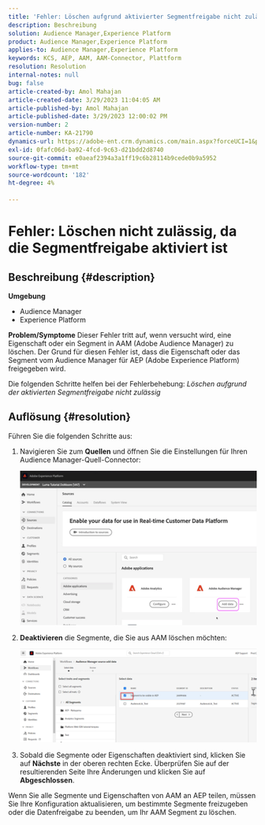 ```yaml
---
title: 'Fehler: Löschen aufgrund aktivierter Segmentfreigabe nicht zulässig.'
description: Beschreibung
solution: Audience Manager,Experience Platform
product: Audience Manager,Experience Platform
applies-to: Audience Manager,Experience Platform
keywords: KCS, AEP, AAM, AAM-Connector, Plattform
resolution: Resolution
internal-notes: null
bug: false
article-created-by: Amol Mahajan
article-created-date: 3/29/2023 11:04:05 AM
article-published-by: Amol Mahajan
article-published-date: 3/29/2023 12:00:02 PM
version-number: 2
article-number: KA-21790
dynamics-url: https://adobe-ent.crm.dynamics.com/main.aspx?forceUCI=1&pagetype=entityrecord&etn=knowledgearticle&id=2959ba6a-21ce-ed11-b597-6045bd0065b6
exl-id: 0fafc06d-ba92-4fcd-9c63-d21bdd2d8740
source-git-commit: e0aeaf2394a3a1ff19c6b28114b9cede0b9a5952
workflow-type: tm+mt
source-wordcount: '182'
ht-degree: 4%

---
```


# Fehler: Löschen nicht zulässig, da die Segmentfreigabe aktiviert ist

## Beschreibung {#description}

<b>Umgebung</b>
- Audience Manager
- Experience Platform



<b>Problem/Symptome</b>
Dieser Fehler tritt auf, wenn versucht wird, eine Eigenschaft oder ein Segment in AAM (Adobe Audience Manager) zu löschen. Der Grund für diesen Fehler ist, dass die Eigenschaft oder das Segment vom Audience Manager für AEP (Adobe Experience Platform) freigegeben wird.

Die folgenden Schritte helfen bei der Fehlerbehebung: *Löschen aufgrund der aktivierten Segmentfreigabe nicht zulässig*


## Auflösung {#resolution}

Führen Sie die folgenden Schritte aus:<br>


1. Navigieren Sie zum <b>Quellen</b> und öffnen Sie die Einstellungen für Ihren Audience Manager-Quell-Connector:



   ![](assets/fc2c0636-a6cd-ed11-b597-6045bd006239.png)


2. <b>Deaktivieren</b> die Segmente, die Sie aus AAM löschen möchten:

   ![](assets/48be788f-a6cd-ed11-b597-6045bd006239.png)
3. Sobald die Segmente oder Eigenschaften deaktiviert sind, klicken Sie auf <b>Nächste</b> in der oberen rechten Ecke. Überprüfen Sie auf der resultierenden Seite Ihre Änderungen und klicken Sie auf <b>Abgeschlossen</b>.




Wenn Sie alle Segmente und Eigenschaften von AAM an AEP teilen, müssen Sie Ihre Konfiguration aktualisieren, um bestimmte Segmente freizugeben oder die Datenfreigabe zu beenden, um Ihr AAM Segment zu löschen.
